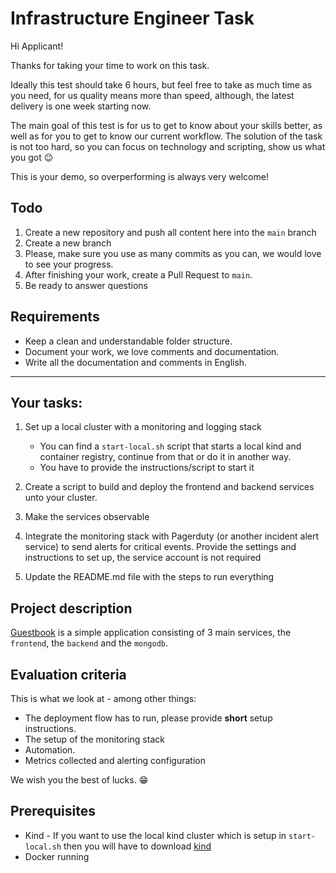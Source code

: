 # Infrastructure Engineer Task

Hi Applicant!

Thanks for taking your time to work on this task.

Ideally this test should take 6 hours, but feel free to take as much time as you need, for us quality means more than speed, although, the latest delivery is one week starting now.

The main goal of this test is for us to get to know about your skills better, as well as for you to get to know our current workflow. The solution of the task is not too hard, so you can focus on technology and scripting, show us what you got :wink:

This is your demo, so overperforming is always very welcome!

## Todo
1. Create a new repository and push all content here into the `main` branch
2. Create a new branch
3. Please, make sure you use as many commits as you can, we would love to see your progress.
4. After finishing your work, create a Pull Request to `main`.
5. Be ready to answer questions


## Requirements
 * Keep a clean and understandable folder structure.
 * Document your work, we love comments and documentation.
 * Write all the documentation and comments in English.
 
---

## Your tasks:
1. Set up a local cluster with a monitoring and logging stack
   - You can find a `start-local.sh` script that starts a local kind and container registry, continue from that or do it in another way.
   - You have to provide the instructions/script to start it

2. Create a script to build and deploy the frontend and backend services unto your cluster.

3. Make the services observable

4. Integrate the monitoring stack with Pagerduty (or another incident alert service) to send alerts for critical events. Provide the settings and instructions to set up, the service account is not required

5. Update the README.md file with the steps to run everything

## Project description
[Guestbook](https://github.com/GoogleCloudPlatform/cloud-code-samples/tree/v1/python/python-guestbook) is a simple application consisting of 3 main services, the `frontend`, the `backend` and the `mongodb`. 

## Evaluation criteria

This is what we look at - among other things:
* The deployment flow has to run, please provide **short** setup instructions.
* The setup of the monitoring stack
* Automation.
* Metrics collected and alerting configuration

We wish you the best of lucks. :grin:

## Prerequisites
- Kind - If you want to use the local kind cluster which is setup in `start-local.sh` then you will have to download [kind](https://kind.sigs.k8s.io/docs/user/quick-start/)
- Docker running
